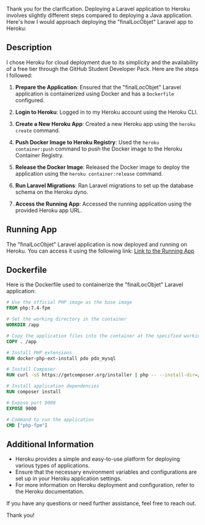 Thank you for the clarification. Deploying a Laravel application to Heroku involves slightly different steps compared to deploying a Java application. Here's how I would approach deploying the "finalLocObjet" Laravel app to Heroku:

## Description
I chose Heroku for cloud deployment due to its simplicity and the availability of a free tier through the GitHub Student Developer Pack. Here are the steps I followed:

1. **Prepare the Application**: Ensured that the "finalLocObjet" Laravel application is containerized using Docker and has a `Dockerfile` configured.

2. **Login to Heroku**: Logged in to my Heroku account using the Heroku CLI.

3. **Create a New Heroku App**: Created a new Heroku app using the `heroku create` command.

4. **Push Docker Image to Heroku Registry**: Used the `heroku container:push` command to push the Docker image to the Heroku Container Registry.

5. **Release the Docker Image**: Released the Docker image to deploy the application using the `heroku container:release` command.

6. **Run Laravel Migrations**: Ran Laravel migrations to set up the database schema on the Heroku dyno.

7. **Access the Running App**: Accessed the running application using the provided Heroku app URL.

## Running App
The "finalLocObjet" Laravel application is now deployed and running on Heroku. You can access it using the following link:
[Link to the Running App](https://your-heroku-app-url.herokuapp.com)

## Dockerfile
Here is the Dockerfile used to containerize the "finalLocObjet" Laravel application:

```Dockerfile
# Use the official PHP image as the base image
FROM php:7.4-fpm

# Set the working directory in the container
WORKDIR /app

# Copy the application files into the container at the specified working directory
COPY . /app

# Install PHP extensions
RUN docker-php-ext-install pdo pdo_mysql

# Install Composer
RUN curl -sS https://getcomposer.org/installer | php -- --install-dir=/usr/local/bin --filename=composer

# Install application dependencies
RUN composer install

# Expose port 9000
EXPOSE 9000

# Command to run the application
CMD ["php-fpm"]
```

## Additional Information
- Heroku provides a simple and easy-to-use platform for deploying various types of applications.
- Ensure that the necessary environment variables and configurations are set up in your Heroku application settings.
- For more information on Heroku deployment and configuration, refer to the Heroku documentation.

If you have any questions or need further assistance, feel free to reach out.

Thank you!
